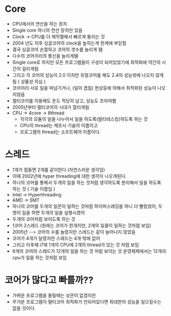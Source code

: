 # Core
* CPU에서의 연산을 하는 장치
* Single core 하나의 연산 장치만 있음
* Clock -> CPU를 더 채직찔해서 빠르게 돌리는 것
* 2004 년도 이후 싱글코어의 clock을 높히는게 한계에 부딛힘
* 결국 싱글코어 손절하고 코어의 갯수를 늘리게 됌 
* 다수의 코어끼리의 통신을 늘리게됌
* Single core로 하지만 모든 프로그램들이 구성이 되어있었기에 최적화에 약간의 시간이 걸리게됨
* 그리고 각 코어의 성능이 2.0 이지만 듀얼코어를 해도 2.4의 성능밖에 나오지 않게됨 ( 상품성 의심 )
* 코어끼리 서로 일을 떠넘기거나, (일이 겹침) 현상등에 의해서 최적화된 성능이 나오지않음
* 멀티코어를 이용해도 돈도 적당히 남고, 성능도 조아야햄
* 2005년부터 멀티코어의 시대가 열리게됨
* CPU -> 4core -> 8thread
  * 각각의 모듈의 일을 나누어서 일을 하도록(멀티테스킹)하도록 하는 것
  * CPU의 thread는 제조사 기술의 이름이고
  * 프로그램의 thread는 소프트웨어 이름이다.
  
# 스레드
* 1개가 힘들면 2개를 같이한다 (자연스러운 생각임)
* 이때 2002년에 hyper threading에 대한 생각이 나오게된다.
* 하나의 코어를 통해서 두개의 일을 하는 것처럼 생각하도록 분리해서 일을 하도록 하는 것 ( 기술 이름임 )
* Intel -> Hyperthreading
* AMD -> SMT
* 하나의 코어를 두개의 일꾼이 일하는 것처럼 하이퍼스레딩을 하니 더 빨랐었어, 두명이 일을 하면 두개의 일을 실행시켰어
* 두개의 코어처럼 보이도록 하는 것
* 1코어 2스레드 (원래는 코어가 한개지만, 2개의 일꿀이 일하는 것처럼 보임)
* 2005년 --> 코어의 수를 늘렸지만 스레드는 같이 늘어나지 않았음
* 코어가 4개가 달렸지만 스레드는 4개 밖에 없어
* 그리고 이후헤 i7에 1개의 CPU에 2개의 thread가 있는 것 처럼 보임
* 6개의 코어의 스레드가 12개의 일을 하는 것 처럼 보이는 것 운영체제에서는 12개의 cpu가 일을 하는 것처럼 보임

# 코어가 많다고 빠를까??
* 가벼운 프로그램을 돌릴때는 상관이 없겠지만 
* 무거운 프로그램이 멀티코어 최적화가 안되어있다면 최대한의 성능을 일으킬수는 없을 것이다.
